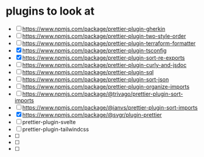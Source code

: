 # plugins to look at

- [ ] https://www.npmjs.com/package/prettier-plugin-gherkin
- [ ] https://www.npmjs.com/package/prettier-plugin-two-style-order
- [ ] https://www.npmjs.com/package/prettier-plugin-terraform-formatter
- [x] https://www.npmjs.com/package/prettier-plugin-tsconfig
- [x] https://www.npmjs.com/package/prettier-plugin-sort-re-exports
- [ ] https://www.npmjs.com/package/prettier-plugin-curly-and-jsdoc
- [ ] https://www.npmjs.com/package/prettier-plugin-sql
- [ ] https://www.npmjs.com/package/prettier-plugin-sort-json
- [ ] https://www.npmjs.com/package/prettier-plugin-organize-imports
- [ ] https://www.npmjs.com/package/@trivago/prettier-plugin-sort-imports
- [ ] https://www.npmjs.com/package/@ianvs/prettier-plugin-sort-imports
- [x] https://www.npmjs.com/package/@svgr/plugin-prettier
- [ ] prettier-plugin-svelte
- [ ] prettier-plugin-tailwindcss
- [ ]
- [ ]
- [ ]
